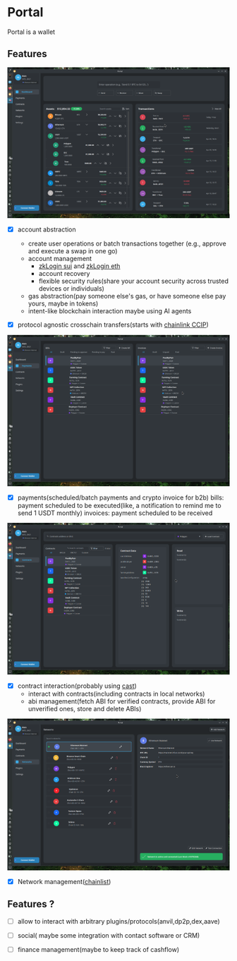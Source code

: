 # Portal

Portal is a wallet


## Features

![dashboard](./img/portal-dashboard.png)

- [x] account abstraction 
    - create user operations or batch transactions together (e.g., approve and execute a swap in one go)
    - account management
        - [zkLogin sui](https://sui.io/zklogin) and [zkLogin eth](https://github.com/shield-labs/zklogin)
        - account recovery
        - flexible security rules(share your account security across trusted devices or individuals)
    - gas abstraction(pay someone else's gas, or have someone else pay yours, maybe in tokens)
    - intent-like blockchain interaction maybe using AI agents

- [x] protocol agnostic crosschain transfers(starts with [chainlink CCIP](https://docs.chain.link/ccip))

![payments](./img/portal-payments.png)

- [x] payments(scheduled/batch payments and crypto invoice for b2b)
    bills: payment scheduled to be executed(like, a notification to remind me to send 1 USDT monthly)
    invoices: payment scheduled to be received

![contracts](./img/portal-contracts.png)

- [x] contract interaction(probably using [cast](https://book.getfoundry.sh/cast/))
    - interact with contracts(including contracts in local networks)
    - abi management(fetch ABI for verified contracts, provide ABI for unverified ones, store and delete ABIs)


![networks](./img/portal-networks.png)

- [x] Network management([chainlist](https://chainlist.org/))

## Features ?

- [ ] allow to interact with arbitrary plugins/protocols(anvil,dp2p,dex,aave)
- [ ] social( maybe some integration with contact software or CRM)
- [ ] finance management(maybe to keep track of cashflow)


